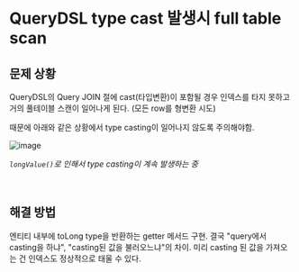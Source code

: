 # QueryDSL type cast 발생시 full table scan
## 문제 상황
QueryDSL의 Query JOIN 절에 cast(타입변환)이 포함될 경우 
인덱스를 타지 못하고 거의 풀테이블 스캔이 일어나게 된다.
(모든 row를 형변환 시도)

때문에 아래와 같은 상황에서 type casting이 일어나지 않도록 주의해야함.

![image](https://user-images.githubusercontent.com/37354145/179342355-e23eed7d-cbb1-4c1b-8700-7fd1fa3c5281.png)

*`longValue()`로 인해서 type casting이 계속 발생하는 중*

<br>

## 해결 방법
엔티티 내부에 toLong type을 반환하는 getter 메서드 구현.
결국 "query에서 casting을 하냐", "casting된 값을 불러오느냐"의 차이.
미리 casting 된 값을 가져오는 건 인덱스도 정상적으로 태울 수 있다.
